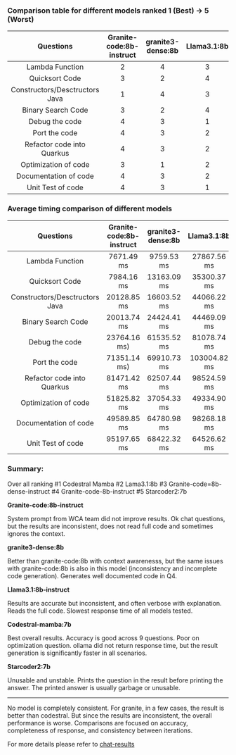 ### Comparison table for different models ranked 1 (Best) -> 5 (Worst)

| Questions | Granite-code:8b-instruct | granite3-dense:8b | Llama3.1:8b | Codestral-Mamba:7b | Starcoder2:7b |
| :----: | :----: | :----: | :----: | :----: | :----: |
| Lambda Function | 2  | 4  | 3  | 1 | 5 |
| Quicksort Code | 3  | 2 | 4  | 1 | 5 |
| Constructors/Desctructors Java | 1  | 4  | 3  | 2 | 5 |
| Binary Search Code | 3  | 2  | 4 | 1 | 5 |
| Debug the code | 4 | 3  | 1   | 2 | 5 |
| Port the code | 4  | 3 | 2  | 1 | 5 |
| Refactor code into Quarkus | 4 | 3   | 2 | 1 | 5 |
| Optimization of code | 3  | 1  | 2  | 4 | 5 |
| Documentation of code | 4 | 3  | 2  | 1 | 5 |
| Unit Test of code | 4 | 3   | 1 | 2 | 5 |


### Average timing comparison of different models
| Questions | Granite-code:8b-instruct | granite3-dense:8b | Llama3.1:8b |
| :----: | :----: | :----: | :----: |
| Lambda Function |  7671.49 ms |   9759.53 ms | 27867.56 ms | 
| Quicksort Code | 7984.16 ms | 13163.09 ms| 35300.37 ms |
| Constructors/Desctructors Java | 20128.85 ms | 16603.52 ms | 44066.22 ms |
| Binary Search Code | 20013.74 ms| 24424.41 ms | 44469.09 ms |
| Debug the code | 23764.16 ms) | 61535.52 ms | 81078.74 ms  |
| Port the code | 71351.14 ms) | 69910.73 ms | 103004.82 ms|
| Refactor code into Quarkus | 81471.42 ms | 62507.44 ms | 98524.59 ms |
| Optimization of code | 51825.82 ms | 37054.33 ms | 49334.90 ms |
| Documentation of code | 49589.85 ms | 64780.98 ms | 98268.18 ms |
| Unit Test of code | 95197.65 ms | 68422.32 ms | 64526.62 ms | 


### Summary:
Over all ranking
#1 Codestral Mamba
#2 Lama3.1:8b
#3 Granite-code=8b-dense-instruct
#4 Granite-code-8b-instruct
#5 Starcoder2:7b

**Granite-code:8b-instruct**

System prompt from WCA team did not improve results. Ok chat questions, but the results are inconsistent, does not read full code and sometimes ignores the context.

**granite3-dense:8b**

Better than granite-code:8b with context awarenesss, but the same issues with granite-code:8b is also in this model (inconsistency and incomplete code generation). Generates well documented code in Q4.

**Llama3.1:8b-instruct**

Results are accurate but inconsistent, and often verbose with explanation. Reads the full code. Slowest response time of all models tested.

**Codestral-mamba:7b**

Best overall results. Accuracy is good across 9 questions. Poor on optimization question. ollama did not return response time, but the result generation is significantly faster in all scenarios. 

**Starcoder2:7b**

Unusable and unstable. Prints the question in the result before printing the answer. The printed answer is usually garbage or unusable.

---------------------------------------------------------------------------------------------------

No model is completely consistent. For granite, in a few cases, the result is better than codestral. But since the results are inconsistent, the overall performance is worse.
Comparisons are focused on accuracy, completeness of response, and consistency between iterations.

For more details please refer to [chat-results](https://github.com/IBM-GC/vscode-granite-testcases/tree/main/chat-results)
